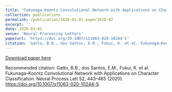 ```yaml
---
title: "Fukunaga-Koontz Convolutional Network with Applications on Character Classification"
collection: publications
permalink: /publication/2020-01-01-paper2020-02
excerpt: ''
date: 2020-01-01
venue: 'Neural Processing Letters'
paperurl: 'https://doi.org/10.1007/s11063-020-10244-5'
citation: 'Gatto, B.B., dos Santos, E.M., Fukui, K. et al. Fukunaga–Koontz Convolutional Network with Applications on Character Classification. Neural Process Lett 52, 443–465 (2020). https://doi.org/10.1007/s11063-020-10244-5.'
---
```



[Download paper here](https://doi.org/10.1007/s11063-020-10244-5)

Recommended citation: Gatto, B.B., dos Santos, E.M., Fukui, K. et al. Fukunaga–Koontz Convolutional Network with Applications on Character Classification. Neural Process Lett 52, 443–465 (2020). https://doi.org/10.1007/s11063-020-10244-5.
